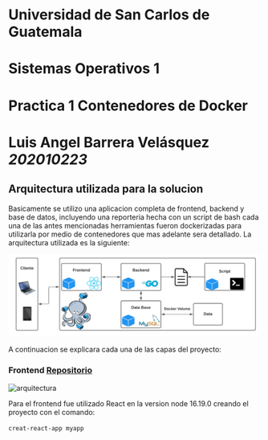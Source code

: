 # Universidad de San Carlos de Guatemala
# Sistemas Operativos 1

# Practica 1 Contenedores de Docker
# Luis Angel Barrera Velásquez *202010223*

## Arquitectura utilizada para la solucion
Basicamente se utilizo una aplicacion completa de frontend, backend y base de datos, incluyendo una reporteria hecha con un script de bash cada una de las antes mencionadas herramientas fueron dockerizadas para utilizarla por medio de contenedores que mas adelante sera detallado. La arquitectura utilizada es la siguiente: 

![arquitectura](./imagenes/Captura%20desde%202023-02-19%2017-48-21.png)

A continuacion se explicara cada una de las capas del proyecto:

### Frontend [Repositorio](https://github.com/LuisBarrera23/SO1_202010223/tree/main/frontend)

<img src="https://upload.wikimedia.org/wikipedia/commons/thumb/a/a7/React-icon.svg/2300px-React-icon.svg.png" alt="arquitectura" width="200">

Para el frontend fue utilizado React en la version node 16.19.0 creando el proyecto con el comando: 

`creat-react-app myapp`